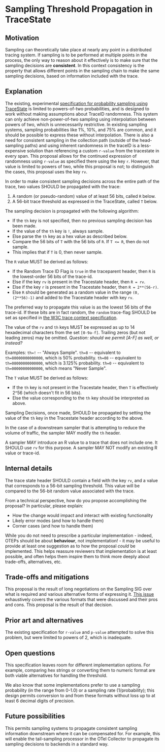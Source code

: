 # Sampling Threshold Propagation in TraceState

## Motivation

Sampling can theoretically take place at nearly any point in a distributed tracing system. If sampling is to be performed at multiple points in the process, the only way to reason about it effectively is to make sure that the sampling decisions are **consistent**. In this context consistency is the property that allows different points in the sampling chain to make the same sampling decisions, based on information included with the trace.

## Explanation

The existing, experimental [specification for probability sampling using TraceState](https://github.com/open-telemetry/opentelemetry-specification/blob/main/specification/trace/tracestate-probability-sampling.md) is limited to powers-of-two probabilities, and is designed to work without making assumptions about TraceID randomness.
This system can only achieve non-power-of-two sampling using interpolation between powers of two, which is unnecessarily restrictive.
In existing sampling systems, sampling probabilities like 1%, 10%, and 75% are common, and it should be possible to express these without interpolation.
There is also a need for consistent sampling in the collection path (outside of the head-sampling paths) and using inherent randomness in the traceID is a less-expensive solution than referencing a custom `r-value` from the tracestate in every span.
This proposal allows for the continued expression of randomness using `r-value` as specified there using the key `r`.
However, that value is limited to powers of two, while this proposal is not; to distinguish the cases, this proposal uses the key `rv`.


In order to make consistent sampling decisions across the entire path of the trace, two values SHOULD be propagated with the trace:

1. A random (or pseudo-random) value of at least 56 bits, called `R` below.
2. A 56-bit trace threshold as expressed in the TraceState, called `T` below.

The sampling decision is propagated with the following algorithm:
* If the `th` key is not specified, then no previous sampling decision has been made.
* If the value of the `th` key is `!`, always sample.
* Else parse the `th` key as a hex value as described below.
* Compare the 56 bits of `T` with the 56 bits of `R`. If `T <= R`, then do not sample.
* This implies that if `T` is 0, then never sample.

The `R` value MUST be derived as follows:
* If the Random Trace ID Flag is `true` in the traceparent header, then `R` is the lowest-order 56 bits of the trace-id.
* Else if the key `rv` is present in the Tracestate header, then `R = rv`.
* Else if the key `r` is present in the Tracestate header, then `R = 2**(56-r)`.
* Else `R` should be generated as a random value in the range `(0, (2**56)-1)` and added to the Tracestate header with key `rv`.

The preferred way to propagate this value is as the lowest 56 bits of the trace-id. If these bits are in fact random, the `random` trace-flag SHOULD be set as specified in [the W3C trace context specification](https://w3c.github.io/trace-context/#trace-id).

The value of the `rv` and `th` keys MUST be expressed as up to 14 hexadecimal characters from the set `[0-9a-f]`. Trailing zeros (but not leading zeros) may be omitted. _Question: should we permit [A-F] as well, or instead?_

Examples:
`th=!` -- "Always Sample".
`th=8` -- equivalent to `th=80000000000000`, which is 50% probability.
`th=08` -- equivalent to `th=08000000000000`, which is 3.125% probability.
`th=0` -- equivalent to `th=00000000000000`, which means "Never Sample".

The `T` value MUST be derived as follows:
* If the `th` key is not present in the Tracestate header, then `T` is effectively 2^56 (which doesn't fit in 56 bits).
* Else the value corresponding to the `th` key should be interpreted as above.


Sampling Decisions, once made, SHOULD be propagated by setting the value of the `th` key in the Tracestate header according to the above.

In the case of a downstream sampler that is attempting to reduce the volume of traffic, the sampler MAY modify the `th` header.

A sampler MAY introduce an R value to a trace that does not include one. It SHOULD use `rv` for this purpose. A sampler MAY NOT modify an existing R value or trace-id.

## Internal details

The trace state header SHOULD contain a field with the key `rv`, and a value that corresponds to a 56-bit sampling threshold.
This value will be compared to the 56-bit random value associated with the trace.

From a technical perspective, how do you propose accomplishing the proposal? In particular, please explain:

* How the change would impact and interact with existing functionality
* Likely error modes (and how to handle them)
* Corner cases (and how to handle them)

While you do not need to prescribe a particular implementation - indeed, OTEPs should be about **behaviour**, not implementation! - it may be useful to provide at least one suggestion as to how the proposal *could* be implemented. This helps reassure reviewers that implementation is at least possible, and often helps them inspire them to think more deeply about trade-offs, alternatives, etc.

## Trade-offs and mitigations

This proposal is the result of long negotiations on the Sampling SIG over what is required and various alternative forms of expressing it. [This issue](https://github.com/open-telemetry/opentelemetry-specification/issues/3602) exhaustively covers the various formats that were discussed and their pros and cons. This proposal is the result of that decision.

## Prior art and alternatives

The existing specification for `r-value` and `p-value` attempted to solve this problem, but were limited to powers of 2, which is inadequate.

## Open questions

This specification leaves room for different implementation options. For example, comparing hex strings or converting them to numeric format are both viable alternatives for handling the threshold.

We also know that some implementations prefer to use a sampling probability (in the range from 0-1.0) or a sampling rate (1/probability); this design permits conversion to and from these formats without loss up to at least 6 decimal digits of precision.

## Future possibilities

This permits sampling systems to propagate consistent sampling information downstream where it can be compensated for. For example, this will enable the tail-sampling processor in the OTel Collector to propagate its sampling decisions to backends in a standard way.
